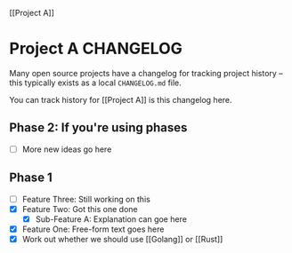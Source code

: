 [[Project A]]
# Project A CHANGELOG
Many open source projects have a changelog for tracking project history – this typically exists as a local `CHANGELOG.md` file.

You can track history for [[Project A]] is this changelog here.

## Phase 2: If you're using phases
- [ ] More new ideas go here

## Phase 1
- [ ] Feature Three: Still working on this
- [x] Feature Two: Got this one done
	- [x] Sub-Feature A: Explanation can goe here
- [x] Feature One: Free-form text goes here
- [x] Work out whether we should use [[Golang]] or [[Rust]]
